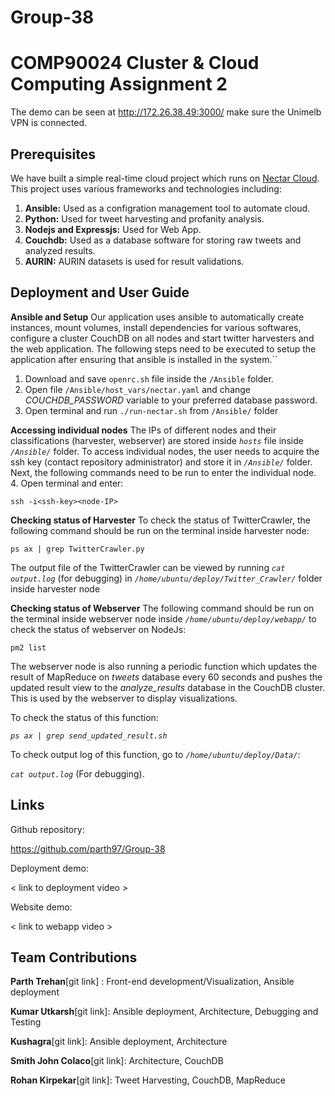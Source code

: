 # Group-38

# COMP90024 Cluster & Cloud Computing Assignment 2

The demo can be seen at http://172.26.38.49:3000/ 
make sure the Unimelb VPN is connected.

Prerequisites
-
We have built a simple real-time cloud project which runs on [Nectar Cloud](https://nectar.org.au/). This project uses various frameworks and technologies including:

 1. **Ansible:** Used as a configration management tool to automate cloud.
 2. **Python:** Used for tweet harvesting and profanity analysis.
 3. **Nodejs and Expressjs:** Used for Web App. 
 4. **Couchdb:** Used as a database software for storing raw tweets and analyzed results.
 5. **AURIN:** AURIN datasets is used for result validations.


Deployment and User Guide
-
**Ansible and Setup**
Our application uses ansible to automatically create instances, mount volumes, install dependencies for various softwares, configure a cluster CouchDB on all nodes and start twitter harvesters and the web application. The following steps need to be executed to setup the application after ensuring that ansible is installed in the system.``
1. Download and save `openrc.sh` file inside the `/Ansible` folder.
2. Open file `/Ansible/host_vars/nectar.yaml` and change _*COUCHDB_PASSWORD*_ variable to your preferred database password.
3. Open terminal and run `./run-nectar.sh` from `/Ansible/` folder

**Accessing individual nodes**
The IPs of different nodes and their classifications (harvester, webserver) are stored inside _`hosts`_ file inside _`/Ansible/`_ folder. To access individual nodes, the user needs to acquire the ssh key (contact repository administrator) and store it in _`/Ansible/`_ folder. Next, the following commands need to be run to enter the individual node.
4. Open terminal and enter: 

`ssh -i<ssh-key><node-IP>`

**Checking status of Harvester**
To check the status of TwitterCrawler, the following command should be run on the terminal inside harvester node: 

`ps ax | grep TwitterCrawler.py`

The output file of the TwitterCrawler can be viewed by running _`cat output.log`_ (for debugging) in _`/home/ubuntu/deploy/Twitter_Crawler/`_ folder inside harvester node

**Checking status of Webserver**
The following command should be run on the terminal inside webserver node inside _`/home/ubuntu/deploy/webapp/`_ to check the status of webserver on NodeJs: 

`pm2 list`

The webserver node is also running a periodic function which updates the result of MapReduce on _tweets_ database every 60 seconds and pushes the updated result view to the _*analyze_results*_ database in the CouchDB cluster. This is used by the webserver to display visualizations.

To check the status of this function:

 _`ps ax | grep send_updated_result.sh`_

To check output log of this function, go to _`/home/ubuntu/deploy/Data/`_: 

_`cat output.log`_ (For debugging).


Links
-
Github repository:

https://github.com/parth97/Group-38

Deployment demo:

< link to deployment video >

Website demo:

< link to webapp video >


 Team Contributions
-

**Parth Trehan**[git link] :  Front-end development/Visualization, Ansible deployment

**Kumar Utkarsh**[git link]: Ansible deployment, Architecture, Debugging and Testing

**Kushagra**[git link]:  Ansible deployment, Architecture

**Smith John Colaco**[git link]:  Architecture, CouchDB

**Rohan Kirpekar**[git link]:  Tweet Harvesting, CouchDB, MapReduce
